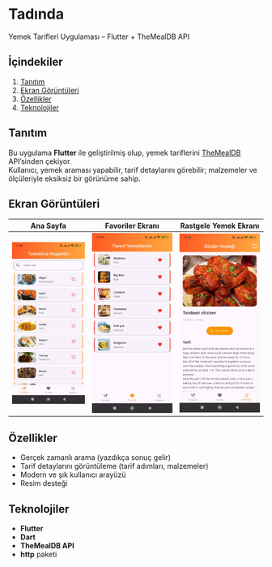 # Tadında
Yemek Tarifleri Uygulaması – Flutter + TheMealDB API

## İçindekiler

1. [Tanıtım](#tanıtım)
2. [Ekran Görüntüleri](#ekran-görüntüleri)
3. [Özellikler](#özellikler)
4. [Teknolojiler](#teknolojiler)

## Tanıtım

Bu uygulama **Flutter** ile geliştirilmiş olup, yemek tariflerini [TheMealDB](https://www.themealdb.com) API’sinden çekiyor.  
Kullanıcı, yemek araması yapabilir, tarif detaylarını görebilir; malzemeler ve ölçüleriyle eksiksiz bir görünüme sahip.

## Ekran Görüntüleri

| Ana Sayfa                          | Favoriler Ekranı                    | Rastgele Yemek Ekranı               |
|------------------------------------|-------------------------------------|-------------------------------------|
| ![](assets/screenshots/photo.jpeg) | ![](assets/screenshots/photo2.jpeg) | ![](assets/screenshots/photo3.jpeg) |

## Özellikler

- Gerçek zamanlı arama (yazdıkça sonuç gelir)
- Tarif detaylarını görüntüleme (tarif adımları, malzemeler)
- Modern ve şık kullanıcı arayüzü
- Resim desteği

## Teknolojiler

- **Flutter**
- **Dart**
- **TheMealDB API**
- **http** paketi  

